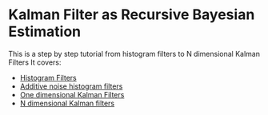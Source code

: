 # Kalman Filter as Recursive Bayesian Estimation
This is a step by step tutorial from histogram filters to N dimensional Kalman Filters
It covers:
- [Histogram Filters](https://github.com/jganzabal/Kalman-as-Recursive-Bayesian-Estimation/blob/master/1_Histogram%20Filters.ipynb)
- [Additive noise histogram filters](https://github.com/jganzabal/Kalman-as-Recursive-Bayesian-Estimation/blob/master/2_Additive%20noise%20Histogram%20Filters.ipynb)
- [One dimensional Kalman Filters](https://github.com/jganzabal/Kalman-as-Recursive-Bayesian-Estimation/blob/master/3_One%20dimensional%20Kalman%20filter.ipynb)
- [N dimensional Kalman filters](https://github.com/jganzabal/Kalman-as-Recursive-Bayesian-Estimation/blob/master/4_Two%20dimensional%20Kalman%20filter.ipynb)

